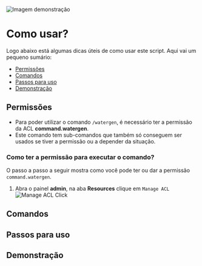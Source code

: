 ![Imagem demonstração](https://i.imgur.com/Cvy6Stx.png)
# Como usar?
Logo abaixo está algumas dicas úteis de como usar este script. Aqui vai um pequeno sumário:
- [Permissões](https://github.com/Lettify/WaterPositions_MTA/blob/master/README.md#permiss%C3%B5es)
- [Comandos](https://github.com/Lettify/WaterPositions_MTA/blob/master/README.md#comandos)
- [Passos para uso](https://github.com/Lettify/WaterPositions_MTA/blob/master/README.md#passos-para-uso)
- [Demonstração](https://github.com/Lettify/WaterPositions_MTA/blob/master/README.md#demonstra%C3%A7%C3%A3o)

## Permissões
- Para poder utilizar o comando `/watergen`, é necessário ter a permissão da ACL **command.watergen**.
- Este comando tem sub-comandos que também só conseguem ser usados se tiver a permissão ou a depender da situação.

### Como ter a permissão para executar o comando?
O passo a passo a seguir mostra como você pode ter ou dar a permissão `command.watergen`.
1. Abra o painel **admin**, na aba **Resources** clique em `Manage ACL`
![Manage ACL Click](https://i.imgur.com/P7HwY9P.png)

## Comandos

## Passos para uso

## Demonstração
